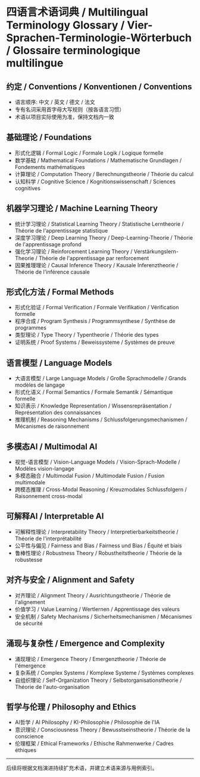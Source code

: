 # 四语言术语词典 / Multilingual Terminology Glossary / Vier-Sprachen-Terminologie-Wörterbuch / Glossaire terminologique multilingue

## 约定 / Conventions / Konventionen / Conventions

- 语言顺序: 中文 / 英文 / 德文 / 法文
- 专有名词采用首字母大写规则（按各语言习惯）
- 术语以项目实际使用为准，保持文档内一致

## 基础理论 / Foundations

- 形式化逻辑 / Formal Logic / Formale Logik / Logique formelle
- 数学基础 / Mathematical Foundations / Mathematische Grundlagen / Fondements mathématiques
- 计算理论 / Computation Theory / Berechnungstheorie / Théorie du calcul
- 认知科学 / Cognitive Science / Kognitionswissenschaft / Sciences cognitives

## 机器学习理论 / Machine Learning Theory

- 统计学习理论 / Statistical Learning Theory / Statistische Lerntheorie / Théorie de l'apprentissage statistique
- 深度学习理论 / Deep Learning Theory / Deep-Learning-Theorie / Théorie de l'apprentissage profond
- 强化学习理论 / Reinforcement Learning Theory / Verstärkungslern-Theorie / Théorie de l'apprentissage par renforcement
- 因果推理理论 / Causal Inference Theory / Kausale Inferenztheorie / Théorie de l'inférence causale

## 形式化方法 / Formal Methods

- 形式化验证 / Formal Verification / Formale Verifikation / Vérification formelle
- 程序合成 / Program Synthesis / Programmsynthese / Synthèse de programmes
- 类型理论 / Type Theory / Typentheorie / Théorie des types
- 证明系统 / Proof Systems / Beweissysteme / Systèmes de preuve

## 语言模型 / Language Models

- 大语言模型 / Large Language Models / Große Sprachmodelle / Grands modèles de langage
- 形式化语义 / Formal Semantics / Formale Semantik / Sémantique formelle
- 知识表示 / Knowledge Representation / Wissensrepräsentation / Représentation des connaissances
- 推理机制 / Reasoning Mechanisms / Schlussfolgerungsmechanismen / Mécanismes de raisonnement

## 多模态AI / Multimodal AI

- 视觉-语言模型 / Vision-Language Models / Vision-Sprach-Modelle / Modèles vision-langage
- 多模态融合 / Multimodal Fusion / Multimodale Fusion / Fusion multimodale
- 跨模态推理 / Cross-Modal Reasoning / Kreuzmodales Schlussfolgern / Raisonnement cross-modal

## 可解释AI / Interpretable AI

- 可解释性理论 / Interpretability Theory / Interpretierbarkeitstheorie / Théorie de l'interprétabilité
- 公平性与偏见 / Fairness and Bias / Fairness und Bias / Équité et biais
- 鲁棒性理论 / Robustness Theory / Robustheitstheorie / Théorie de la robustesse

## 对齐与安全 / Alignment and Safety

- 对齐理论 / Alignment Theory / Ausrichtungstheorie / Théorie de l'alignement
- 价值学习 / Value Learning / Wertlernen / Apprentissage des valeurs
- 安全机制 / Safety Mechanisms / Sicherheitsmechanismen / Mécanismes de sécurité

## 涌现与复杂性 / Emergence and Complexity

- 涌现理论 / Emergence Theory / Emergenztheorie / Théorie de l'émergence
- 复杂系统 / Complex Systems / Komplexe Systeme / Systèmes complexes
- 自组织理论 / Self-Organization Theory / Selbstorganisationstheorie / Théorie de l'auto-organisation

## 哲学与伦理 / Philosophy and Ethics

- AI哲学 / AI Philosophy / KI-Philosophie / Philosophie de l'IA
- 意识理论 / Consciousness Theory / Bewusstseinstheorie / Théorie de la conscience
- 伦理框架 / Ethical Frameworks / Ethische Rahmenwerke / Cadres éthiques

---

后续将根据文档演进持续扩充术语，并建立术语来源与用例索引。
